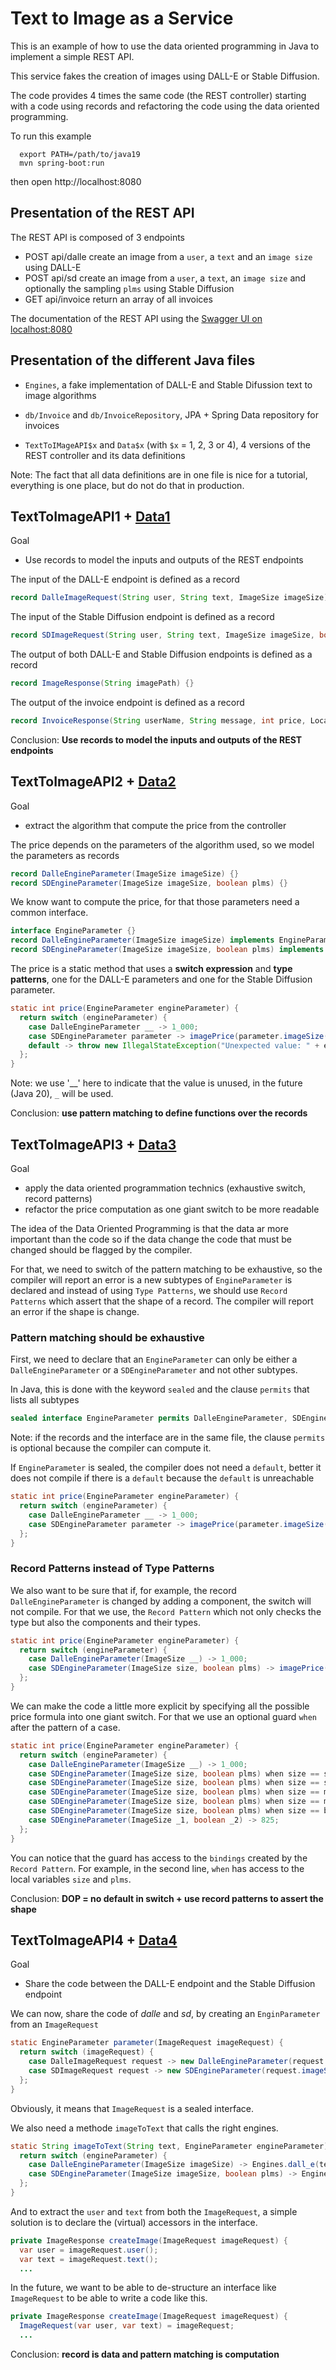 # Text to Image as a Service

This is an example of how to use the data oriented programming in Java
to implement a simple REST API.

This service fakes the creation of images using DALL-E or Stable Diffusion.

The code provides 4 times the same code (the REST controller) starting
with a code using records and refactoring the code using the data oriented
programming.

To run this example
```
  export PATH=/path/to/java19
  mvn spring-boot:run
```

then open http://localhost:8080

## Presentation of the REST API

The REST API is composed of 3 endpoints
- POST api/dalle create an image from a `user`, a `text` and an `image size` using DALL-E
- POST api/sd create an image from a `user`, a `text`, an `image size` and optionally the sampling `plms` using Stable Diffusion
- GET api/invoice return an array of all invoices

The documentation of the REST API using the
[Swagger UI on localhost:8080](http://localhost:8080/swagger-ui/index.html)

## Presentation of the different Java files

- `Engines`, a fake implementation of DALL-E and Stable Difussion text to image algorithms

- `db/Invoice` and `db/InvoiceRepository`, JPA + Spring Data repository for invoices
- `TextToIMageAPI$x` and `Data$x` (with `$x` = 1, 2, 3 or 4), 4 versions of the REST controller and its data definitions

Note: The fact that all data definitions are in one file
is nice for a tutorial, everything is one place, but do not do that in production.


## TextToImageAPI1 + [Data1](src/main/java/com/github/forax/dop/Data1.java)

Goal
- Use records to model the inputs and outputs of the REST endpoints

The input of the DALL-E endpoint is defined as a record
```java
record DalleImageRequest(String user, String text, ImageSize imageSize) {}
```

The input of the Stable Diffusion endpoint is defined as a record
```java
record SDImageRequest(String user, String text, ImageSize imageSize, boolean plms) {}
```

The output of both DALL-E and Stable Diffusion endpoints is defined as a record
```java
record ImageResponse(String imagePath) {}
```

The output of the invoice endpoint is defined as a record
```java
record InvoiceResponse(String userName, String message, int price, LocalDateTime dateTime) {}
```

Conclusion: __Use records to model the inputs and outputs of the REST endpoints__


## TextToImageAPI2 + [Data2](src/main/java/com/github/forax/dop/Data2.java)

Goal
- extract the algorithm that compute the price from the controller

The price depends on the parameters of the algorithm used, so we model
the parameters as records

```java
record DalleEngineParameter(ImageSize imageSize) {}
record SDEngineParameter(ImageSize imageSize, boolean plms) {}
```

We know want to compute the price, for that those parameters need a
common interface.

```java
interface EngineParameter {}
record DalleEngineParameter(ImageSize imageSize) implements EngineParameter {}
record SDEngineParameter(ImageSize imageSize, boolean plms) implements EngineParameter {}
```

The price is a static method that uses a __switch expression__ and __type patterns__,
one for the DALL-E parameters and one for the Stable Diffusion parameter.

```java
static int price(EngineParameter engineParameter) {
  return switch (engineParameter) {
    case DalleEngineParameter __ -> 1_000;
    case SDEngineParameter parameter -> imagePrice(parameter.imageSize()) + plmsPrice(parameter.plms());
    default -> throw new IllegalStateException("Unexpected value: " + engineParameter);
  };
}
```

Note: we use '__' here to indicate that the value is unused, in the future (Java 20),
`_` will be used.

Conclusion: __use pattern matching to define functions over the records__


## TextToImageAPI3 + [Data3](src/main/java/com/github/forax/dop/Data3.java)

Goal
- apply the data oriented programmation technics (exhaustive switch, record patterns)
- refactor the price computation as one giant switch to be more readable

The idea of the Data Oriented Programming is that the data ar more important than
the code so if the data change the code that must be changed should be flagged by
the compiler.

For that, we need to switch of the pattern matching to be exhaustive,
so the compiler will report an error is a new subtypes of `EngineParameter`
is declared and instead of using `Type Patterns`, we should use `Record Patterns`
which assert that the shape of a record. The compiler will report an error if
the shape is change.

### Pattern matching should be exhaustive

First, we need to declare that an `EngineParameter` can only be either a
`DalleEngineParameter` or a `SDEngineParameter` and not other subtypes.

In Java, this is done with the keyword `sealed` and the clause `permits`
that lists all subtypes
```java
sealed interface EngineParameter permits DalleEngineParameter, SDEngineParameter {}
```

Note: if the records and the interface are in the same file, the clause `permits` is
optional because the compiler can compute it.

If `EngineParameter` is sealed, the compiler does not need a `default`, better it
does not compile if there is a `default` because the `default` is unreachable
```java
static int price(EngineParameter engineParameter) {
  return switch (engineParameter) {
    case DalleEngineParameter __ -> 1_000;
    case SDEngineParameter parameter -> imagePrice(parameter.imageSize()) + plmsPrice(parameter.plms());
  };
}
```

### Record Patterns instead of Type Patterns

We also want to be sure that if, for example, the record `DalleEngineParameter`
is changed by adding a component, the switch will not compile. For that we use,
the `Record Pattern` which not only checks the type but also the components and
their types.

```java
static int price(EngineParameter engineParameter) {
  return switch (engineParameter) {
    case DalleEngineParameter(ImageSize __) -> 1_000;
    case SDEngineParameter(ImageSize size, boolean plms) -> imagePrice(size) + plmsPrice(plms);
  };
}
```

We can make the code a little more explicit by specifying all the possible price formula
into one giant switch. For that we use an optional guard `when` after the pattern of a case.

```java
static int price(EngineParameter engineParameter) {
  return switch (engineParameter) {
    case DalleEngineParameter(ImageSize __) -> 1_000;
    case SDEngineParameter(ImageSize size, boolean plms) when size == small && !plms -> 125;
    case SDEngineParameter(ImageSize size, boolean plms) when size == small -> 150;
    case SDEngineParameter(ImageSize size, boolean plms) when size == medium && !plms -> 400;
    case SDEngineParameter(ImageSize size, boolean plms) when size == medium -> 425;
    case SDEngineParameter(ImageSize size, boolean plms) when size == big && !plms -> 800;
    case SDEngineParameter(ImageSize _1, boolean _2) -> 825;
  };
}
```

You can notice that the guard has access to the `bindings` created by the `Record Pattern`.
For example, in the second line, `when` has access to the local variables `size` and `plms`.

Conclusion: __DOP = no default in switch + use record patterns to assert the shape__

## TextToImageAPI4 + [Data4](src/main/java/com/github/forax/dop/Data4.java)

Goal
- Share the code between the DALL-E endpoint and the Stable Diffusion endpoint 

We can now, share the code of _dalle_ and _sd_, by creating an `EnginParameter`
from an `ImageRequest`

```java
static EngineParameter parameter(ImageRequest imageRequest) {
  return switch (imageRequest) {
    case DalleImageRequest request -> new DalleEngineParameter(request.imageSize());
    case SDImageRequest request -> new SDEngineParameter(request.imageSize(), request.plms());
  };
}
```

Obviously, it means that `ImageRequest` is a sealed interface.

We also need a methode `imageToText` that calls the right engines.

```java
static String imageToText(String text, EngineParameter engineParameter) {
  return switch (engineParameter) {
    case DalleEngineParameter(ImageSize imageSize) -> Engines.dall_e(text, imageSize.size(), imageSize.size());
    case SDEngineParameter(ImageSize imageSize, boolean plms) -> Engines.stable_diffusion(text, imageSize.size(), imageSize.size(), plms);
  };
}
```

And to extract the `user` and `text` from both the `ImageRequest`, a simple solution
is to declare the (virtual) accessors in the interface.

```java
private ImageResponse createImage(ImageRequest imageRequest) {
  var user = imageRequest.user();
  var text = imageRequest.text();
  ...
```

In the future, we want to be able to de-structure an interface like `ImageRequest`
to be able to write a code like this.

```java
private ImageResponse createImage(ImageRequest imageRequest) {
  ImageRequest(var user, var text) = imageRequest;
  ...
```

Conclusion: __record is data and pattern matching is computation__
